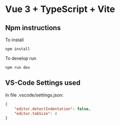 # Vue 3 + TypeScript + Vite

## Npm instructions

To install 

```
npm install
``` 


To develop run

```
npm run dev
```

## VS-Code Settings used

In file .vscode/settings.json:

```json
{
    "editor.detectIndentation": false,
    "editor.tabSize": 4
}
```

